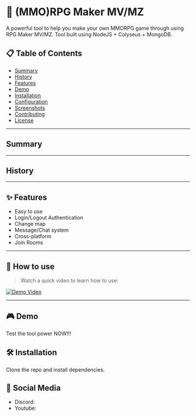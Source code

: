 # 🚀 (MMO)RPG Maker MV/MZ
A powerful tool to help you make your own MMORPG game through using RPG Maker MV/MZ. Tool built using NodeJS + Colyseus + MongoDB.

## 📋 Table of Contents

- [Summary](#summary)
- [History](#history)
- [Features](#-features)
- [Demo](#-demo)
- [Installation](#-installation)
- [Configuration](#-configuration)
- [Screenshots](#-screenshots)
- [Contributing](#-contributing)
- [License](#-license)

---

## Summary

---

## History

---

## ✨ Features

- Easy to use
- Login/Logout Authentication
- Change map
- Message/Chat system
- Cross-platform
- Join Rooms

---

## 🎥 How to use

> Watch a quick video to learn how to use:

[![Demo Video](https://img.youtube.com/vi/dQw4w9WgXcQ/0.jpg)](https://www.youtube.com/watch?v=dQw4w9WgXcQ)

---

## 🎮 Demo

Test the tool power NOW!!!

## 🛠 Installation

Clone the repo and install dependencies.

## 📱 Social Media

- Discord:
- Youtube: 
